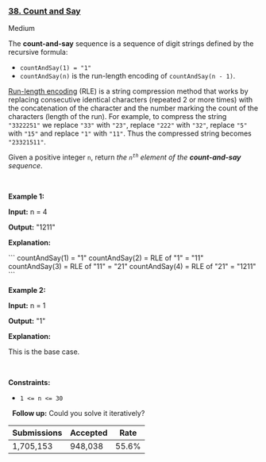 ### [38. Count and Say](https://leetcode.com/problems/count-and-say/description/)

Medium

The __count-and-say__ sequence is a sequence of digit strings defined by the recursive formula:

*   `` countAndSay(1) = "1" ``
*   `` countAndSay(n) `` is the run-length encoding of `` countAndSay(n - 1) ``.

<a href="http://en.wikipedia.org/wiki/Run-length_encoding" target="_blank">Run-length encoding</a> (RLE) is a string compression method that works by replacing consecutive identical characters (repeated 2 or more times) with the concatenation of the character and the number marking the count of the characters (length of the run). For example, to compress the string `` "3322251" `` we replace `` "33" `` with `` "23" ``, replace `` "222" `` with `` "32" ``, replace `` "5" `` with `` "15" `` and replace `` "1" `` with `` "11" ``. Thus the compressed string becomes `` "23321511" ``.

Given a positive integer `` n ``, return _the _<code>n<sup>th</sup></code>_ element of the __count-and-say__ sequence_.

 

<strong class="example">Example 1:</strong>

<div class="example-block">
<p><strong>Input:</strong> <span class="example-io">n = 4</span></p>
<p><strong>Output:</strong> <span class="example-io">"1211"</span></p>
<p><strong>Explanation:</strong></p>
```
countAndSay(1) = "1"
countAndSay(2) = RLE of "1" = "11"
countAndSay(3) = RLE of "11" = "21"
countAndSay(4) = RLE of "21" = "1211"
```
</div>

<strong class="example">Example 2:</strong>

<div class="example-block">
<p><strong>Input:</strong> <span class="example-io">n = 1</span></p>
<p><strong>Output:</strong> <span class="example-io">"1"</span></p>
<p><strong>Explanation:</strong></p>
<p>This is the base case.</p>
</div>

 

__Constraints:__

*   `` 1 <= n <= 30 ``

 
__Follow up:__ Could you solve it iteratively?

| Submissions    | Accepted     | Rate   |
| -------------- | ------------ | ------ |
| 1,705,153 | 948,038 | 55.6% |